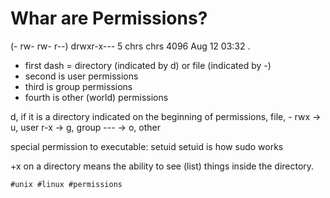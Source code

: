 # Whar are Permissions?

(- rw- rw- r--)  drwxr-x--- 5 chrs chrs 4096 Aug 12 03:32 .
- first dash = directory (indicated by d) or file (indicated by -)
- second is user permissions
- third is group permissions
- fourth is other (world) permissions

d, if it is a directory indicated on the beginning of permissions, file, - 
  rwx -> u, user
  r-x -> g, group
  --- -> o, other
  
special permission to executable: setuid
setuid is how sudo works

+x on a directory means the ability to see (list) things inside the directory.

    #unix #linux #permissions
